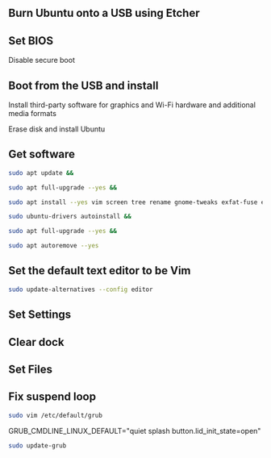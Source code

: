 ## Burn Ubuntu onto a USB using Etcher

## Set BIOS

Disable secure boot

## Boot from the USB and install

Install third-party software for graphics and Wi-Fi hardware and additional media formats

Erase disk and install Ubuntu

## Get software

```bash
sudo apt update &&

sudo apt full-upgrade --yes &&

sudo apt install --yes vim screen tree rename gnome-tweaks exfat-fuse exfat-utils testdisk network-manager-openconnect-gnome &&

sudo ubuntu-drivers autoinstall &&

sudo apt full-upgrade --yes &&

sudo apt autoremove --yes
```

## Set the default text editor to be Vim

```bash
sudo update-alternatives --config editor
```

## Set Settings

## Clear dock

## Set Files

## Fix suspend loop

```bash
sudo vim /etc/default/grub
```

GRUB_CMDLINE_LINUX_DEFAULT="quiet splash button.lid_init_state=open"

```bash
sudo update-grub
```
